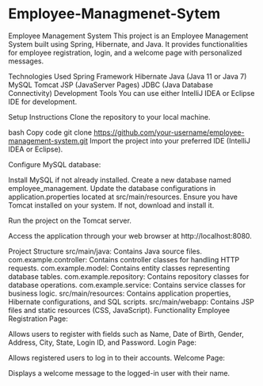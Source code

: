 # Employee-Managmenet-Sytem
Employee Management System
This project is an Employee Management System built using Spring, Hibernate, and Java. It provides functionalities for employee registration, login, and a welcome page with personalized messages.

Technologies Used
Spring Framework
Hibernate
Java (Java 11 or Java 7)
MySQL
Tomcat
JSP (JavaServer Pages)
JDBC (Java Database Connectivity)
Development Tools
You can use either IntelliJ IDEA or Eclipse IDE for development.

Setup Instructions
Clone the repository to your local machine.

bash
Copy code
git clone https://github.com/your-username/employee-management-system.git
Import the project into your preferred IDE (IntelliJ IDEA or Eclipse).

Configure MySQL database:

Install MySQL if not already installed.
Create a new database named employee_management.
Update the database configurations in application.properties located at src/main/resources.
Ensure you have Tomcat installed on your system. If not, download and install it.

Run the project on the Tomcat server.

Access the application through your web browser at http://localhost:8080.

Project Structure
src/main/java: Contains Java source files.
com.example.controller: Contains controller classes for handling HTTP requests.
com.example.model: Contains entity classes representing database tables.
com.example.repository: Contains repository classes for database operations.
com.example.service: Contains service classes for business logic.
src/main/resources: Contains application properties, Hibernate configurations, and SQL scripts.
src/main/webapp: Contains JSP files and static resources (CSS, JavaScript).
Functionality
Employee Registration Page:

Allows users to register with fields such as Name, Date of Birth, Gender, Address, City, State, Login ID, and Password.
Login Page:

Allows registered users to log in to their accounts.
Welcome Page:

Displays a welcome message to the logged-in user with their name.
